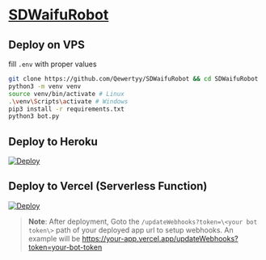 # [SDWaifuRobot](https://t.me/SDWaifuRobot)


## Deploy on VPS
fill `.env` with proper values
```bash
git clone https://github.com/Qewertyy/SDWaifuRobot && cd SDWaifuRobot
python3 -m venv venv
source venv/bin/activate # Linux
.\venv\Scripts\activate # Windows
pip3 install -r requirements.txt
python3 bot.py
```

## Deploy to Heroku
[![Deploy](https://www.herokucdn.com/deploy/button.svg)](https://dashboard.heroku.com/new?template=https://github.com/Qewertyy/SDWaifuRobot)

## Deploy to Vercel (Serverless Function)
[![Deploy](https://vercel.com/button)](https://vercel.com/new/clone?repository-url=https%3A%2F%2Fgithub.com%2FQewertyy%2FSDWaifuRobot%2Ftree%2Faiogram&env=BOT_TOKEN,PORT,WEBHOOK_HOST,BOT_TOKEN)

> **Note**: After deployment, Goto the `/updateWebhooks?token=\<your bot token\>`  path of your deployed app url to setup webhooks.
> An example will be https://your-app.vercel.app/updateWebhooks?token=your-bot-token